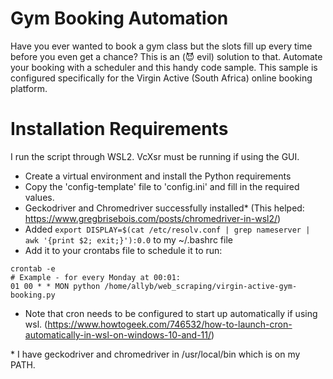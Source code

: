 # Gym Booking Automation
Have you ever wanted to book a gym class but the slots fill up every time before you even get a chance?
This is an (:smiling_imp: evil) solution to that. Automate your booking with a scheduler and this handy code sample.
This sample is configured specifically for the Virgin Active (South Africa) online booking platform.

# Installation Requirements
I run the script through WSL2. VcXsr must be running if using the GUI.
 - Create a virtual environment and install the Python requirements
 - Copy the 'config-template' file to 'config.ini' and fill in the required values.
 - Geckodriver and Chromedriver successfully installed*
(This helped: https://www.gregbrisebois.com/posts/chromedriver-in-wsl2/)
 - Added `export DISPLAY=$(cat /etc/resolv.conf | grep nameserver | awk '{print $2; exit;}'):0.0` to my ~/.bashrc file
 - Add it to your crontabs file to schedule it to run:
 ```
 crontab -e
 # Example - for every Monday at 00:01:
 01 00 * * MON python /home/allyb/web_scraping/virgin-active-gym-booking.py
 ```
 - Note that cron needs to be configured to start up automatically if using wsl. (https://www.howtogeek.com/746532/how-to-launch-cron-automatically-in-wsl-on-windows-10-and-11/)

\* I have geckodriver and chromedriver in /usr/local/bin which is on my PATH.